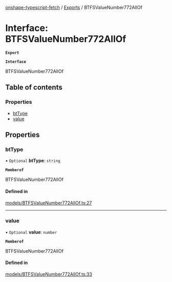 [onshape-typescript-fetch](../README.md) / [Exports](../modules.md) / BTFSValueNumber772AllOf

# Interface: BTFSValueNumber772AllOf

**`Export`**

**`Interface`**

BTFSValueNumber772AllOf

## Table of contents

### Properties

- [btType](BTFSValueNumber772AllOf.md#bttype)
- [value](BTFSValueNumber772AllOf.md#value)

## Properties

### btType

• `Optional` **btType**: `string`

**`Memberof`**

BTFSValueNumber772AllOf

#### Defined in

[models/BTFSValueNumber772AllOf.ts:27](https://github.com/toebes/onshape-typescript-fetch/blob/3e11ae1/models/BTFSValueNumber772AllOf.ts#L27)

___

### value

• `Optional` **value**: `number`

**`Memberof`**

BTFSValueNumber772AllOf

#### Defined in

[models/BTFSValueNumber772AllOf.ts:33](https://github.com/toebes/onshape-typescript-fetch/blob/3e11ae1/models/BTFSValueNumber772AllOf.ts#L33)
